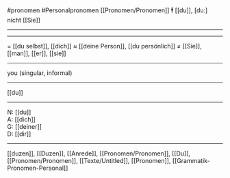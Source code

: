 #pronomen #Personalpronomen
[[Pronomen/Pronomen]]
🕴️ [[du]], [duː]
nicht [[Sie]]

---

---

= [[du selbst]], [[dich]]
≈ [[deine Person]], [[du persönlich]]
≠ [[Sie]], [[man]], [[er]], [[sie]]

---

you (singular, informal)

---

[[du]]

---

N: [[du]]  
A: [[dich]]  
G: [[deiner]]  
D: [[dir]]

---

[[duzen]], [[Duzen]], [[Anrede]], [[Pronomen/Pronomen]], [[Du]], [[Pronomen/Pronomen]], [[Texte/Untitled]], [[Pronomen]], [[Grammatik-Pronomen-Personal]]
